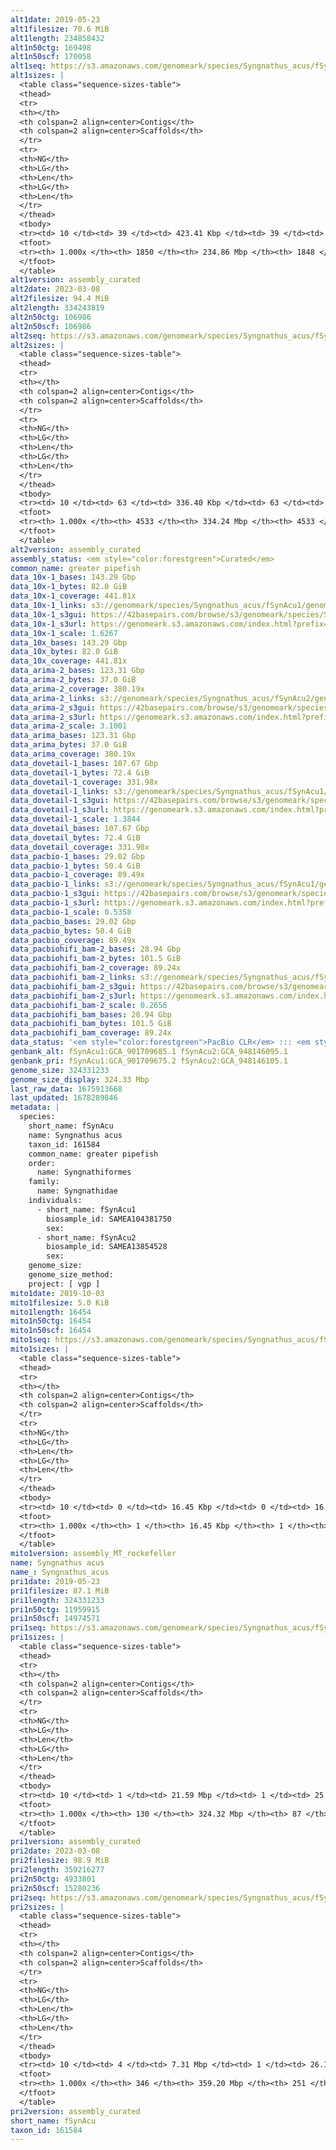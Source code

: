 ```yaml
---
alt1date: 2019-05-23
alt1filesize: 70.6 MiB
alt1length: 234858432
alt1n50ctg: 169498
alt1n50scf: 170058
alt1seq: https://s3.amazonaws.com/genomeark/species/Syngnathus_acus/fSynAcu1/assembly_curated/fSynAcu1.alt.cur.20190523.fasta.gz
alt1sizes: |
  <table class="sequence-sizes-table">
  <thead>
  <tr>
  <th></th>
  <th colspan=2 align=center>Contigs</th>
  <th colspan=2 align=center>Scaffolds</th>
  </tr>
  <tr>
  <th>NG</th>
  <th>LG</th>
  <th>Len</th>
  <th>LG</th>
  <th>Len</th>
  </tr>
  </thead>
  <tbody>
  <tr><td> 10 </td><td> 39 </td><td> 423.41 Kbp </td><td> 39 </td><td> 423.41 Kbp </td></tr>  <tr><td> 20 </td><td> 102 </td><td> 326.76 Kbp </td><td> 102 </td><td> 326.76 Kbp </td></tr>  <tr><td> 30 </td><td> 182 </td><td> 262.91 Kbp </td><td> 182 </td><td> 262.91 Kbp </td></tr>  <tr><td> 40 </td><td> 283 </td><td> 211.92 Kbp </td><td> 283 </td><td> 212.28 Kbp </td></tr>  <tr style="background-color:#cccccc;"><td> 50 </td><td> 406 </td><td> 169.50 Kbp </td><td> 406 </td><td> 170.06 Kbp </td></tr>  <tr><td> 60 </td><td> 560 </td><td> 138.94 Kbp </td><td> 559 </td><td> 139.50 Kbp </td></tr>  <tr><td> 70 </td><td> 749 </td><td> 111.39 Kbp </td><td> 748 </td><td> 111.88 Kbp </td></tr>  <tr><td> 80 </td><td> 985 </td><td> 89.40 Kbp </td><td> 983 </td><td> 89.52 Kbp </td></tr>  <tr><td> 90 </td><td> 1288 </td><td> 65.63 Kbp </td><td> 1286 </td><td> 65.63 Kbp </td></tr>  <tr><td> 100 </td><td> 1849 </td><td> 160  bp </td><td> 1847 </td><td> 160  bp </td></tr>  </tbody>
  <tfoot>
  <tr><th> 1.000x </th><th> 1850 </th><th> 234.86 Mbp </th><th> 1848 </th><th> 234.86 Mbp </th></tr>
  </tfoot>
  </table>
alt1version: assembly_curated
alt2date: 2023-03-08
alt2filesize: 94.4 MiB
alt2length: 334243819
alt2n50ctg: 106986
alt2n50scf: 106986
alt2seq: https://s3.amazonaws.com/genomeark/species/Syngnathus_acus/fSynAcu2/assembly_curated/fSynAcu2.alt.cur.20230308.fasta.gz
alt2sizes: |
  <table class="sequence-sizes-table">
  <thead>
  <tr>
  <th></th>
  <th colspan=2 align=center>Contigs</th>
  <th colspan=2 align=center>Scaffolds</th>
  </tr>
  <tr>
  <th>NG</th>
  <th>LG</th>
  <th>Len</th>
  <th>LG</th>
  <th>Len</th>
  </tr>
  </thead>
  <tbody>
  <tr><td> 10 </td><td> 63 </td><td> 336.40 Kbp </td><td> 63 </td><td> 336.40 Kbp </td></tr>  <tr><td> 20 </td><td> 188 </td><td> 225.53 Kbp </td><td> 188 </td><td> 225.53 Kbp </td></tr>  <tr><td> 30 </td><td> 361 </td><td> 170.13 Kbp </td><td> 361 </td><td> 170.13 Kbp </td></tr>  <tr><td> 40 </td><td> 580 </td><td> 136.13 Kbp </td><td> 580 </td><td> 136.13 Kbp </td></tr>  <tr style="background-color:#cccccc;"><td> 50 </td><td> 858 </td><td> 106.99 Kbp </td><td> 858 </td><td> 106.99 Kbp </td></tr>  <tr><td> 60 </td><td> 1214 </td><td> 81.92 Kbp </td><td> 1214 </td><td> 81.92 Kbp </td></tr>  <tr><td> 70 </td><td> 1678 </td><td> 63.68 Kbp </td><td> 1678 </td><td> 63.68 Kbp </td></tr>  <tr><td> 80 </td><td> 2296 </td><td> 46.10 Kbp </td><td> 2296 </td><td> 46.10 Kbp </td></tr>  <tr><td> 90 </td><td> 3156 </td><td> 33.07 Kbp </td><td> 3156 </td><td> 33.07 Kbp </td></tr>  <tr><td> 100 </td><td> 4532 </td><td> 8.36 Kbp </td><td> 4532 </td><td> 8.36 Kbp </td></tr>  </tbody>
  <tfoot>
  <tr><th> 1.000x </th><th> 4533 </th><th> 334.24 Mbp </th><th> 4533 </th><th> 334.24 Mbp </th></tr>
  </tfoot>
  </table>
alt2version: assembly_curated
assembly_status: <em style="color:forestgreen">Curated</em>
common_name: greater pipefish
data_10x-1_bases: 143.29 Gbp
data_10x-1_bytes: 82.0 GiB
data_10x-1_coverage: 441.81x
data_10x-1_links: s3://genomeark/species/Syngnathus_acus/fSynAcu1/genomic_data/10x/<br>
data_10x-1_s3gui: https://42basepairs.com/browse/s3/genomeark/species/Syngnathus_acus/fSynAcu1/genomic_data/10x/
data_10x-1_s3url: https://genomeark.s3.amazonaws.com/index.html?prefix=species/Syngnathus_acus/fSynAcu1/genomic_data/10x/
data_10x-1_scale: 1.6267
data_10x_bases: 143.29 Gbp
data_10x_bytes: 82.0 GiB
data_10x_coverage: 441.81x
data_arima-2_bases: 123.31 Gbp
data_arima-2_bytes: 37.0 GiB
data_arima-2_coverage: 380.19x
data_arima-2_links: s3://genomeark/species/Syngnathus_acus/fSynAcu2/genomic_data/arima/<br>
data_arima-2_s3gui: https://42basepairs.com/browse/s3/genomeark/species/Syngnathus_acus/fSynAcu2/genomic_data/arima/
data_arima-2_s3url: https://genomeark.s3.amazonaws.com/index.html?prefix=species/Syngnathus_acus/fSynAcu2/genomic_data/arima/
data_arima-2_scale: 3.1001
data_arima_bases: 123.31 Gbp
data_arima_bytes: 37.0 GiB
data_arima_coverage: 380.19x
data_dovetail-1_bases: 107.67 Gbp
data_dovetail-1_bytes: 72.4 GiB
data_dovetail-1_coverage: 331.98x
data_dovetail-1_links: s3://genomeark/species/Syngnathus_acus/fSynAcu1/genomic_data/dovetail/<br>
data_dovetail-1_s3gui: https://42basepairs.com/browse/s3/genomeark/species/Syngnathus_acus/fSynAcu1/genomic_data/dovetail/
data_dovetail-1_s3url: https://genomeark.s3.amazonaws.com/index.html?prefix=species/Syngnathus_acus/fSynAcu1/genomic_data/dovetail/
data_dovetail-1_scale: 1.3844
data_dovetail_bases: 107.67 Gbp
data_dovetail_bytes: 72.4 GiB
data_dovetail_coverage: 331.98x
data_pacbio-1_bases: 29.02 Gbp
data_pacbio-1_bytes: 50.4 GiB
data_pacbio-1_coverage: 89.49x
data_pacbio-1_links: s3://genomeark/species/Syngnathus_acus/fSynAcu1/genomic_data/pacbio/<br>
data_pacbio-1_s3gui: https://42basepairs.com/browse/s3/genomeark/species/Syngnathus_acus/fSynAcu1/genomic_data/pacbio/
data_pacbio-1_s3url: https://genomeark.s3.amazonaws.com/index.html?prefix=species/Syngnathus_acus/fSynAcu1/genomic_data/pacbio/
data_pacbio-1_scale: 0.5358
data_pacbio_bases: 29.02 Gbp
data_pacbio_bytes: 50.4 GiB
data_pacbio_coverage: 89.49x
data_pacbiohifi_bam-2_bases: 28.94 Gbp
data_pacbiohifi_bam-2_bytes: 101.5 GiB
data_pacbiohifi_bam-2_coverage: 89.24x
data_pacbiohifi_bam-2_links: s3://genomeark/species/Syngnathus_acus/fSynAcu2/genomic_data/pacbio_hifi/<br>
data_pacbiohifi_bam-2_s3gui: https://42basepairs.com/browse/s3/genomeark/species/Syngnathus_acus/fSynAcu2/genomic_data/pacbio_hifi/
data_pacbiohifi_bam-2_s3url: https://genomeark.s3.amazonaws.com/index.html?prefix=species/Syngnathus_acus/fSynAcu2/genomic_data/pacbio_hifi/
data_pacbiohifi_bam-2_scale: 0.2656
data_pacbiohifi_bam_bases: 28.94 Gbp
data_pacbiohifi_bam_bytes: 101.5 GiB
data_pacbiohifi_bam_coverage: 89.24x
data_status: '<em style="color:forestgreen">PacBio CLR</em> ::: <em style="color:forestgreen">PacBio HiFi</em> ::: <em style="color:forestgreen">10x</em> ::: <em style="color:forestgreen">Arima</em> ::: <em style="color:forestgreen">Dovetail</em>'
genbank_alt: fSynAcu1:GCA_901709685.1 fSynAcu2:GCA_948146095.1
genbank_pri: fSynAcu1:GCA_901709675.2 fSynAcu2:GCA_948146105.1
genome_size: 324331233
genome_size_display: 324.33 Mbp
last_raw_data: 1675913668
last_updated: 1678289846
metadata: |
  species:
    short_name: fSynAcu
    name: Syngnathus acus
    taxon_id: 161584
    common_name: greater pipefish
    order:
      name: Syngnathiformes
    family:
      name: Syngnathidae
    individuals:
      - short_name: fSynAcu1
        biosample_id: SAMEA104381750
        sex:
      - short_name: fSynAcu2
        biosample_id: SAMEA13854528
        sex:
    genome_size:
    genome_size_method:
    project: [ vgp ]
mito1date: 2019-10-03
mito1filesize: 5.0 KiB
mito1length: 16454
mito1n50ctg: 16454
mito1n50scf: 16454
mito1seq: https://s3.amazonaws.com/genomeark/species/Syngnathus_acus/fSynAcu1/assembly_MT_rockefeller/fSynAcu1.MT.20191003.fasta.gz
mito1sizes: |
  <table class="sequence-sizes-table">
  <thead>
  <tr>
  <th></th>
  <th colspan=2 align=center>Contigs</th>
  <th colspan=2 align=center>Scaffolds</th>
  </tr>
  <tr>
  <th>NG</th>
  <th>LG</th>
  <th>Len</th>
  <th>LG</th>
  <th>Len</th>
  </tr>
  </thead>
  <tbody>
  <tr><td> 10 </td><td> 0 </td><td> 16.45 Kbp </td><td> 0 </td><td> 16.45 Kbp </td></tr>  <tr><td> 20 </td><td> 0 </td><td> 16.45 Kbp </td><td> 0 </td><td> 16.45 Kbp </td></tr>  <tr><td> 30 </td><td> 0 </td><td> 16.45 Kbp </td><td> 0 </td><td> 16.45 Kbp </td></tr>  <tr><td> 40 </td><td> 0 </td><td> 16.45 Kbp </td><td> 0 </td><td> 16.45 Kbp </td></tr>  <tr style="background-color:#cccccc;"><td> 50 </td><td> 0 </td><td style="background-color:#ff8888;"> 16.45 Kbp </td><td> 0 </td><td style="background-color:#ff8888;"> 16.45 Kbp </td></tr>  <tr><td> 60 </td><td> 0 </td><td> 16.45 Kbp </td><td> 0 </td><td> 16.45 Kbp </td></tr>  <tr><td> 70 </td><td> 0 </td><td> 16.45 Kbp </td><td> 0 </td><td> 16.45 Kbp </td></tr>  <tr><td> 80 </td><td> 0 </td><td> 16.45 Kbp </td><td> 0 </td><td> 16.45 Kbp </td></tr>  <tr><td> 90 </td><td> 0 </td><td> 16.45 Kbp </td><td> 0 </td><td> 16.45 Kbp </td></tr>  <tr><td> 100 </td><td> 0 </td><td> 16.45 Kbp </td><td> 0 </td><td> 16.45 Kbp </td></tr>  </tbody>
  <tfoot>
  <tr><th> 1.000x </th><th> 1 </th><th> 16.45 Kbp </th><th> 1 </th><th> 16.45 Kbp </th></tr>
  </tfoot>
  </table>
mito1version: assembly_MT_rockefeller
name: Syngnathus acus
name_: Syngnathus_acus
pri1date: 2019-05-23
pri1filesize: 87.1 MiB
pri1length: 324331233
pri1n50ctg: 11959915
pri1n50scf: 14974571
pri1seq: https://s3.amazonaws.com/genomeark/species/Syngnathus_acus/fSynAcu1/assembly_curated/fSynAcu1.pri.cur.20190523.fasta.gz
pri1sizes: |
  <table class="sequence-sizes-table">
  <thead>
  <tr>
  <th></th>
  <th colspan=2 align=center>Contigs</th>
  <th colspan=2 align=center>Scaffolds</th>
  </tr>
  <tr>
  <th>NG</th>
  <th>LG</th>
  <th>Len</th>
  <th>LG</th>
  <th>Len</th>
  </tr>
  </thead>
  <tbody>
  <tr><td> 10 </td><td> 1 </td><td> 21.59 Mbp </td><td> 1 </td><td> 25.82 Mbp </td></tr>  <tr><td> 20 </td><td> 2 </td><td> 20.01 Mbp </td><td> 2 </td><td> 21.53 Mbp </td></tr>  <tr><td> 30 </td><td> 5 </td><td> 14.54 Mbp </td><td> 4 </td><td> 18.45 Mbp </td></tr>  <tr><td> 40 </td><td> 7 </td><td> 12.36 Mbp </td><td> 5 </td><td> 17.68 Mbp </td></tr>  <tr style="background-color:#cccccc;"><td> 50 </td><td> 10 </td><td style="background-color:#88ff88;"> 11.96 Mbp </td><td> 7 </td><td style="background-color:#88ff88;"> 14.97 Mbp </td></tr>  <tr><td> 60 </td><td> 12 </td><td> 11.04 Mbp </td><td> 10 </td><td> 14.38 Mbp </td></tr>  <tr><td> 70 </td><td> 16 </td><td> 8.69 Mbp </td><td> 12 </td><td> 12.11 Mbp </td></tr>  <tr><td> 80 </td><td> 20 </td><td> 7.08 Mbp </td><td> 15 </td><td> 10.59 Mbp </td></tr>  <tr><td> 90 </td><td> 25 </td><td> 5.33 Mbp </td><td> 18 </td><td> 8.88 Mbp </td></tr>  <tr><td> 100 </td><td> 129 </td><td> 3.53 Kbp </td><td> 86 </td><td> 28.06 Kbp </td></tr>  </tbody>
  <tfoot>
  <tr><th> 1.000x </th><th> 130 </th><th> 324.32 Mbp </th><th> 87 </th><th> 324.33 Mbp </th></tr>
  </tfoot>
  </table>
pri1version: assembly_curated
pri2date: 2023-03-08
pri2filesize: 98.9 MiB
pri2length: 359216277
pri2n50ctg: 4933801
pri2n50scf: 15280236
pri2seq: https://s3.amazonaws.com/genomeark/species/Syngnathus_acus/fSynAcu2/assembly_curated/fSynAcu2.pri.cur.20230308.fasta.gz
pri2sizes: |
  <table class="sequence-sizes-table">
  <thead>
  <tr>
  <th></th>
  <th colspan=2 align=center>Contigs</th>
  <th colspan=2 align=center>Scaffolds</th>
  </tr>
  <tr>
  <th>NG</th>
  <th>LG</th>
  <th>Len</th>
  <th>LG</th>
  <th>Len</th>
  </tr>
  </thead>
  <tbody>
  <tr><td> 10 </td><td> 4 </td><td> 7.31 Mbp </td><td> 1 </td><td> 26.17 Mbp </td></tr>  <tr><td> 20 </td><td> 9 </td><td> 6.45 Mbp </td><td> 2 </td><td> 22.32 Mbp </td></tr>  <tr><td> 30 </td><td> 14 </td><td> 5.92 Mbp </td><td> 4 </td><td> 18.93 Mbp </td></tr>  <tr><td> 40 </td><td> 21 </td><td> 5.36 Mbp </td><td> 6 </td><td> 17.52 Mbp </td></tr>  <tr style="background-color:#cccccc;"><td> 50 </td><td> 28 </td><td style="background-color:#88ff88;"> 4.93 Mbp </td><td> 8 </td><td style="background-color:#88ff88;"> 15.28 Mbp </td></tr>  <tr><td> 60 </td><td> 36 </td><td> 3.59 Mbp </td><td> 11 </td><td> 13.90 Mbp </td></tr>  <tr><td> 70 </td><td> 47 </td><td> 3.03 Mbp </td><td> 13 </td><td> 12.68 Mbp </td></tr>  <tr><td> 80 </td><td> 61 </td><td> 2.12 Mbp </td><td> 17 </td><td> 10.14 Mbp </td></tr>  <tr><td> 90 </td><td> 87 </td><td> 0.96 Mbp </td><td> 20 </td><td> 8.59 Mbp </td></tr>  <tr><td> 100 </td><td> 345 </td><td> 1.00 Kbp </td><td> 250 </td><td> 1.00 Kbp </td></tr>  </tbody>
  <tfoot>
  <tr><th> 1.000x </th><th> 346 </th><th> 359.20 Mbp </th><th> 251 </th><th> 359.22 Mbp </th></tr>
  </tfoot>
  </table>
pri2version: assembly_curated
short_name: fSynAcu
taxon_id: 161584
---
```

